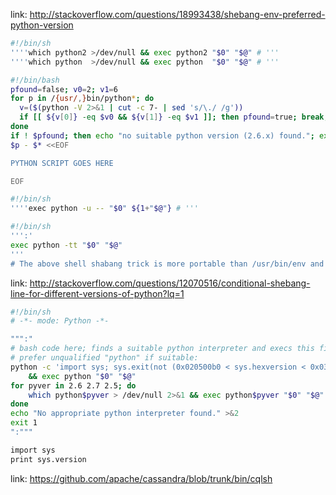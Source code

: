 

link: http://stackoverflow.com/questions/18993438/shebang-env-preferred-python-version


```sh
#!/bin/sh
''''which python2 >/dev/null && exec python2 "$0" "$@" # '''
''''which python  >/dev/null && exec python  "$0" "$@" # '''
```

```sh
#!/bin/bash
pfound=false; v0=2; v1=6
for p in /{usr/,}bin/python*; do  
  v=($(python -V 2>&1 | cut -c 7- | sed 's/\./ /g'))
  if [[ ${v[0]} -eq $v0 && ${v[1]} -eq $v1 ]]; then pfound=true; break; fi
done
if ! $pfound; then echo "no suitable python version (2.6.x) found."; exit 1; fi
$p - $* <<EOF

PYTHON SCRIPT GOES HERE

EOF
```

```sh
#!/bin/sh
''''exec python -u -- "$0" ${1+"$@"} # '''
```

```sh
#!/bin/sh
''':'
exec python -tt "$0" "$@"
'''
# The above shell shabang trick is more portable than /usr/bin/env and supports adding arguments to the interpreter (python -tt)
```

link: http://stackoverflow.com/questions/12070516/conditional-shebang-line-for-different-versions-of-python?lq=1

```sh
#!/bin/sh
# -*- mode: Python -*-

""":"
# bash code here; finds a suitable python interpreter and execs this file.
# prefer unqualified "python" if suitable:
python -c 'import sys; sys.exit(not (0x020500b0 < sys.hexversion < 0x03000000))' 2>/dev/null \
    && exec python "$0" "$@"
for pyver in 2.6 2.7 2.5; do
    which python$pyver > /dev/null 2>&1 && exec python$pyver "$0" "$@"
done
echo "No appropriate python interpreter found." >&2
exit 1
":"""

import sys
print sys.version
```

link: https://github.com/apache/cassandra/blob/trunk/bin/cqlsh
